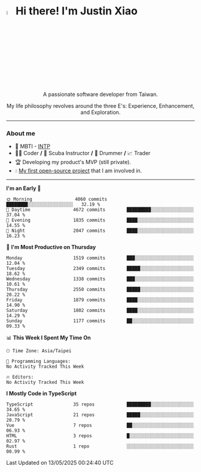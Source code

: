 # <img src="https://media.giphy.com/media/hvRJCLFzcasrR4ia7z/giphy.gif" width="5%">Hi there! I'm Justin Xiao
<p align="center">A passionate software developer from Taiwan.  </p>
<p align="center">My life philosophy revolves around the three E's: Experience, Enhancement, and Exploration.</p>

---
### About me
- 👀 MBTI - [INTP](https://www.16personalities.com/intp-personality)
- 👨‍💻 Coder **/** 🤿 Scuba Instructor **/** 🥁 Drummer **/** 📈 Trader
- 🏆 Developing my product's MVP (still private).
- 💧 [My first open-source project](https://github.com/Game-as-a-Service/Game-Lobby-Web) that I am involved in.

---
<!--START_SECTION:waka-->
**I'm an Early 🐤** 

```text
🌞 Morning                4060 commits        ████████░░░░░░░░░░░░░░░░░   32.19 % 
🌆 Daytime                4672 commits        █████████░░░░░░░░░░░░░░░░   37.04 % 
🌃 Evening                1835 commits        ████░░░░░░░░░░░░░░░░░░░░░   14.55 % 
🌙 Night                  2047 commits        ████░░░░░░░░░░░░░░░░░░░░░   16.23 % 
```
📅 **I'm Most Productive on Thursday** 

```text
Monday                   1519 commits        ███░░░░░░░░░░░░░░░░░░░░░░   12.04 % 
Tuesday                  2349 commits        █████░░░░░░░░░░░░░░░░░░░░   18.62 % 
Wednesday                1338 commits        ███░░░░░░░░░░░░░░░░░░░░░░   10.61 % 
Thursday                 2550 commits        █████░░░░░░░░░░░░░░░░░░░░   20.22 % 
Friday                   1879 commits        ████░░░░░░░░░░░░░░░░░░░░░   14.90 % 
Saturday                 1802 commits        ████░░░░░░░░░░░░░░░░░░░░░   14.29 % 
Sunday                   1177 commits        ██░░░░░░░░░░░░░░░░░░░░░░░   09.33 % 
```


📊 **This Week I Spent My Time On** 

```text
🕑︎ Time Zone: Asia/Taipei

💬 Programming Languages: 
No Activity Tracked This Week

🔥 Editors: 
No Activity Tracked This Week
```

**I Mostly Code in TypeScript** 

```text
TypeScript               35 repos            █████████░░░░░░░░░░░░░░░░   34.65 % 
JavaScript               21 repos            █████░░░░░░░░░░░░░░░░░░░░   20.79 % 
Vue                      7 repos             ██░░░░░░░░░░░░░░░░░░░░░░░   06.93 % 
HTML                     3 repos             █░░░░░░░░░░░░░░░░░░░░░░░░   02.97 % 
Rust                     1 repo              ░░░░░░░░░░░░░░░░░░░░░░░░░   00.99 % 
```




 Last Updated on 13/05/2025 00:24:40 UTC
<!--END_SECTION:waka-->
